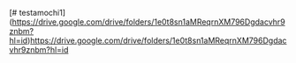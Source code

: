 [# testamochi1]
(https://drive.google.com/drive/folders/1e0t8sn1aMReqrnXM796Dgdacvhr9znbm?hl=id)https://drive.google.com/drive/folders/1e0t8sn1aMReqrnXM796Dgdacvhr9znbm?hl=id

